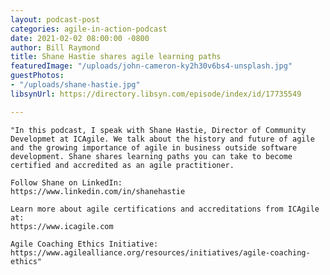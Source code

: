 ```yaml
---
layout: podcast-post
categories: agile-in-action-podcast
date: 2021-02-02 08:00:00 -0800
author: Bill Raymond
title: Shane Hastie shares agile learning paths
featuredImage: "/uploads/john-cameron-ky2h30v6bs4-unsplash.jpg"
guestPhotos:
- "/uploads/shane-hastie.jpg"
libsynUrl: https://directory.libsyn.com/episode/index/id/17735549

---
```

    "In this podcast, I speak with Shane Hastie, Director of Community Developmet at ICAgile. We talk about the history and future of agile and the growing importance of agile in business outside software development. Shane shares learning paths you can take to become certified and accredited as an agile practitioner.
    
    Follow Shane on LinkedIn: 
    https://www.linkedin.com/in/shanehastie
    
    Learn more about agile certifications and accreditations from ICAgile at: 
    https://www.icagile.com
    
    Agile Coaching Ethics Initiative:
    https://www.agilealliance.org/resources/initiatives/agile-coaching-ethics"